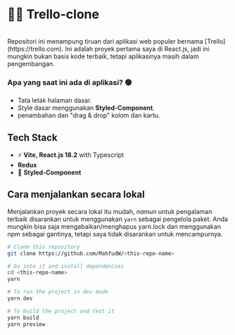 # 👨‍💻 Trello-clone

<br>
Repositori ini menampung tiruan dari aplikasi web populer bernama [Trello](https://trello.com). Ini adalah proyek pertama saya di React.js, jadi ini mungkin bukan basis kode terbaik, tetapi aplikasinya masih dalam pengembangan.

### Apa yang saat ini ada di aplikasi? 🟢

- Tata letak halaman dasar.
- Style dasar menggunakan **Styled-Component**.
- penambahan dan "drag & drop" kolom dan kartu.

## Tech Stack

- ⚡ **Vite, React.js 18.2** with Typescript
- **Redux**
- 🍃 **Styled-Component**

## Cara menjalankan secara lokal

Menjalankan proyek secara lokal itu mudah, *namun* untuk pengalaman terbaik disarankan untuk menggunakan `yarn` sebagai pengelola paket. Anda mungkin bisa saja mengabaikan/menghapus yarn.lock dan menggunakan npm sebagai gantinya, tetapi saya tidak disarankan untuk mencampurnya.

```bash
# Clone this repository
git clone https://github.com/MahfudW/<this-repo-name>

# Go into it and install dependencies
cd <this-repo-name>
yarn

# To run the project in dev mode
yarn dev

# To build the project and test it
yarn build
yarn preview
```
